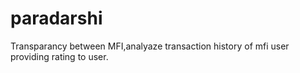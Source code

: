 paradarshi
==========

Transparancy between MFI,analyaze transaction history of mfi user providing rating to user.
